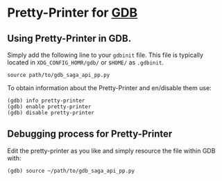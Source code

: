 # Pretty-Printer for [GDB](https://www.sourceware.org/gdb/)

## Using Pretty-Printer in GDB. 

Simply add the following line to your `gdbinit` file. This file is typically located in `XDG_CONFIG_HOMR/gdb/` or `$HOME/` as `.gdbinit`.
```
source path/to/gdb_saga_api_pp.py 
```
To obtain information about the Pretty-Printer and en/disable them use: 
```
(gdb) info pretty-printer
(gdb) enable pretty-printer
(gdb) disable pretty-printer
```


## Debugging process for Pretty-Printer

Edit the pretty-printer as you like and simply resource the file within GDB with:
```
(gdb) source ~/path/to/gdb_saga_api_pp.py
```



